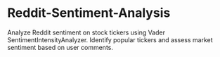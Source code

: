 # Reddit-Sentiment-Analysis
Analyze Reddit sentiment on stock tickers using Vader SentimentIntensityAnalyzer. Identify popular tickers and assess market sentiment based on user comments.
